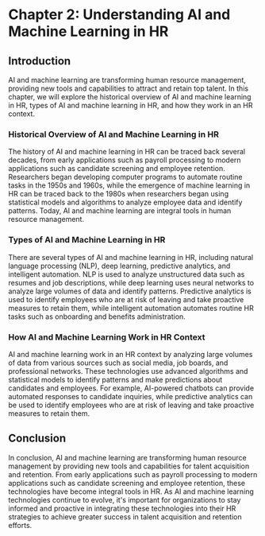 Chapter 2: Understanding AI and Machine Learning in HR
======================================================

Introduction
------------

AI and machine learning are transforming human resource management, providing new tools and capabilities to attract and retain top talent. In this chapter, we will explore the historical overview of AI and machine learning in HR, types of AI and machine learning in HR, and how they work in an HR context.

### Historical Overview of AI and Machine Learning in HR

The history of AI and machine learning in HR can be traced back several decades, from early applications such as payroll processing to modern applications such as candidate screening and employee retention. Researchers began developing computer programs to automate routine tasks in the 1950s and 1960s, while the emergence of machine learning in HR can be traced back to the 1980s when researchers began using statistical models and algorithms to analyze employee data and identify patterns. Today, AI and machine learning are integral tools in human resource management.

### Types of AI and Machine Learning in HR

There are several types of AI and machine learning in HR, including natural language processing (NLP), deep learning, predictive analytics, and intelligent automation. NLP is used to analyze unstructured data such as resumes and job descriptions, while deep learning uses neural networks to analyze large volumes of data and identify patterns. Predictive analytics is used to identify employees who are at risk of leaving and take proactive measures to retain them, while intelligent automation automates routine HR tasks such as onboarding and benefits administration.

### How AI and Machine Learning Work in HR Context

AI and machine learning work in an HR context by analyzing large volumes of data from various sources such as social media, job boards, and professional networks. These technologies use advanced algorithms and statistical models to identify patterns and make predictions about candidates and employees. For example, AI-powered chatbots can provide automated responses to candidate inquiries, while predictive analytics can be used to identify employees who are at risk of leaving and take proactive measures to retain them.

Conclusion
----------

In conclusion, AI and machine learning are transforming human resource management by providing new tools and capabilities for talent acquisition and retention. From early applications such as payroll processing to modern applications such as candidate screening and employee retention, these technologies have become integral tools in HR. As AI and machine learning technologies continue to evolve, it's important for organizations to stay informed and proactive in integrating these technologies into their HR strategies to achieve greater success in talent acquisition and retention efforts.
